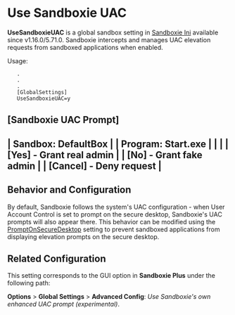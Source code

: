 # Use Sandboxie UAC

**UseSandboxieUAC** is a global sandbox setting in [Sandboxie Ini](SandboxieIni.md) available since v1.16.0/5.71.0. Sandboxie intercepts and manages UAC elevation requests from sandboxed applications when enabled.

Usage:

```
   .
   .
   .
   [GlobalSettings]
   UseSandboxieUAC=y
```

[Sandboxie UAC Prompt]
----------------------------------
| Sandbox: DefaultBox            |
| Program: Start.exe             |
|                                |
| [Yes] - Grant real admin       |
| [No]  - Grant fake admin       |
| [Cancel] - Deny request        |
----------------------------------

## Behavior and Configuration

By default, Sandboxie follows the system's UAC configuration - when User Account Control is set to prompt on the secure desktop, Sandboxie's UAC prompts will also appear there. This behavior can be modified using the [PromptOnSecureDesktop](PromptOnSecureDesktop.md) setting to prevent sandboxed applications from displaying elevation prompts on the secure desktop.

## Related Configuration

This setting corresponds to the GUI option in **Sandboxie Plus** under the following path:

**Options** > **Global Settings** > **Advanced Config**: _Use Sandboxie's own enhanced UAC prompt (experimental)_.